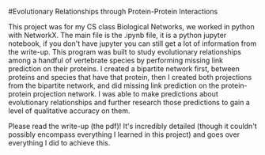 #Evolutionary Relationships through Protein-Protein Interactions


This project was for my CS class Biological Networks, we worked in python with NetworkX.
The main file is the .ipynb file, it is a python jupyter notebook, if you don't have jupyter you can still get a lot of information from the write-up.
This program was built to study evolutionary relationships among a handful of vertebrate species by performing missing link prediction on their proteins. 
I created a bipartite network first, between proteins and species that have that protein, then I created both projections from the bipartite network, and did missing link prediction on the protein-protein projection network. 
I was able to make predictions about evolutionary relationships and further research those predictions to gain a level of qualitative accuracy on them. 

Please read the write-up (the pdf)! It's incredibly detailed (though it couldn't possibly encompass everything I learned in this project) and goes over everything I did to achieve this. 
